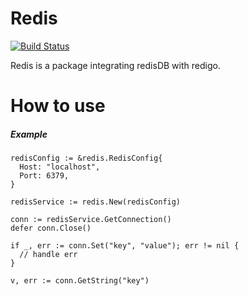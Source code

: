 Redis
===

[![Build Status](https://travis-ci.org/linkernetworks/redis.svg?branch=master)](https://travis-ci.org/linkernetworks/redis)

Redis is a package integrating redisDB with redigo.

# How to use

##### Example

```
redisConfig := &redis.RedisConfig{
  Host: "localhost",
  Port: 6379, 
}

redisService := redis.New(redisConfig)

conn := redisService.GetConnection()
defer conn.Close()

if _, err := conn.Set("key", "value"); err != nil {
  // handle err
}

v, err := conn.GetString("key")
 
```
